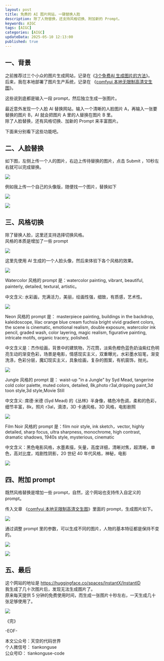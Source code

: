 ```yaml
---
layout: post  
title: 免费的 AI 图片网站，一键替换人脸            
description: 除了人物替换，还支持风格切换、附加新的 Prompt。  
keywords: AIGC 
tags: [AIGC]  
categories: [AIGC]  
updateData: 2025-05-10 12:13:00
published: true  
---
```


## 一、背景


之前推荐过三个小众的图片生成网站，记录在《[3个免费AI 生成图片的方法](https://mp.weixin.qq.com/s/Ao2gFivhUcCEiJR326yN6w)》。  
后来，我在本地部署了图片生产系统，记录在 《[comfyui 本地无限制高清文生图](https://mp.weixin.qq.com/s/qIDtQnraKUhh0qtQY1Q-MQ)》。  


这些说到底都是输入一段 prompt，然后独立生成一张图片。  



最近意外发现一个人脸 AI 替换网站，输入一个清晰的人脸图片 A，再输入一张要替换的图片 B，AI 就会把图片 A 里的人替换在图片 B 里。  
除了人脸替换，还有风格切换、加新的 Prompt 来丰富图片。  


下面来分别看下这些功能吧。  


## 二、人脸替换  


如下图，左侧上传一个人的图片，右边上传待替换的图片，点击 Submit ，10秒左右就可以完成替换。  


![](https://res2025.tiankonguse.com/images/2025/05/10/001.png) 


例如我上传一个自己的头像版，随便找一个图片，替换如下  


![](https://res2025.tiankonguse.com/images/2025/05/10/002.png)


![](https://res2025.tiankonguse.com/images/2025/05/10/007.png)



## 三、风格切换  


除了替换人脸，这里还支持选择切换风格。  
风格的本质是增加了一些 prompt  


![](https://res2025.tiankonguse.com/images/2025/05/10/013.png)


这里先使用 AI 生成的一个人脸头像，然后来体验下各个风格的效果。  


![](https://res2025.tiankonguse.com/images/2025/05/10/003.png)


Watercolor 风格的 prompt 是：watercolor painting, vibrant, beautiful, painterly, detailed, textural, artistic。  


中文含义: 水彩画，充满活力，美丽，绘画性强，细致，有质感，艺术性。  


![](https://res2025.tiankonguse.com/images/2025/05/10/004.png)


Neon 风格的 prompt 是： masterpiece painting, buildings in the backdrop, kaleidoscope, lilac orange blue cream fuchsia bright vivid gradient colors, the scene is cinematic,  emotional realism, double exposure, watercolor ink pencil, graded wash, color layering, magic realism, figurative painting, intricate motifs, organic tracery, polished.  


中文含义是：杰作绘画，背景中的建筑物，万花筒，淡紫色橙色蓝色奶油紫红色明亮生动的渐变色彩，场景是电影，情感现实主义，双重曝光，水彩墨水铅笔，渐变洗涤，色彩分层，魔幻现实主义，具象绘画，复杂的图案，有机窗饰，抛光。  


![](https://res2025.tiankonguse.com/images/2025/05/10/005.png)


Jungle 风格的 prompt 是： waist-up "in a Jungle" by Syd Mead, tangerine cold color palette, muted colors, detailed, 8k,photo r3al,dripping paint,3d toon style,3d style,Movie Still  


中文含义: 席德·米德 (Syd Mead) 的《丛林》半身像，橘色冷色调，柔和的色彩，细节丰富，8k，照片 r3al，滴漆，3D 卡通风格，3D 风格，电影剧照  


![](https://res2025.tiankonguse.com/images/2025/05/10/006.png)




Film Noir 风格的 prompt 是：film noir style, ink sketch，vector, highly detailed, sharp focus, ultra sharpness, monochrome, high contrast, dramatic shadows, 1940s style, mysterious, cinematic  


中文含义：黑色电影风格，水墨素描，矢量，高度详细，清晰对焦，超清晰，单色，高对比度，戏剧性阴影，20 世纪 40 年代风格，神秘，电影  


![](https://res2025.tiankonguse.com/images/2025/05/10/008.png)


## 四、附加 prompt  


既然风格替换是增加一些 prompt，自然，这个网站也支持传入自定义的 prompt。  


传入文章 《[comfyui 本地无限制高清文生图](https://mp.weixin.qq.com/s/qIDtQnraKUhh0qtQY1Q-MQ)》里面的 prompt，生成图片如下。  



![](https://res2025.tiankonguse.com/images/2025/05/10/009.png)


通过调整 prompt 里的参数，可以生成不同的图片，人物的基本特征都是保持不变的。  


![](https://res2025.tiankonguse.com/images/2025/05/10/010.png)



![](https://res2025.tiankonguse.com/images/2025/05/10/012.png)


## 五、最后  


这个网站的地址是 https://huggingface.co/spaces/InstantX/InstantID  
我生成了几十次图片后，发现无法生成图片了。  
原来每天提供 5 分钟的免费使用时间，而生成一张图片十秒左右，一天生成几十张足够使用了。  

![](https://res2025.tiankonguse.com/images/2025/05/10/011.png)



《完》  


-EOF-  

本文公众号：天空的代码世界  
个人微信号： tiankonguse  
公众号ID： tiankonguse-code  
  